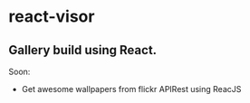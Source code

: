 # react-visor
## Gallery build using React.    
Soon:
- Get awesome wallpapers from flickr APIRest using ReacJS
